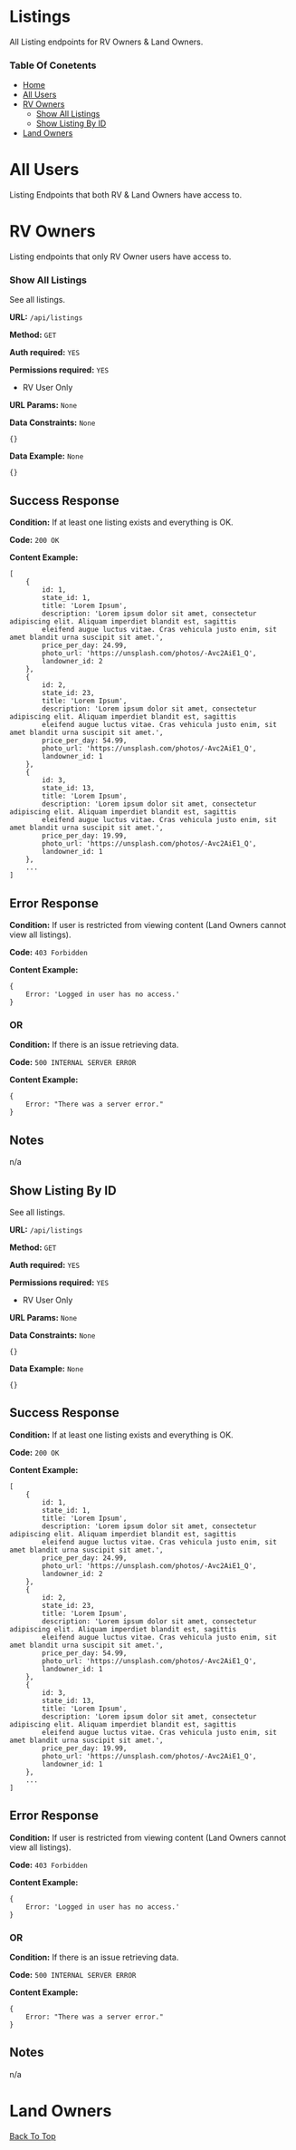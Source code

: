 # Listings 

All Listing endpoints for RV Owners & Land Owners. 

### Table Of Conetents

* [Home](../README.md)
* [All Users](#all-users)
* [RV Owners](#rv-owners)
  * [Show All Listings](#show-all-listings)
  * [Show Listing By ID](#show-listing-by-id)
* [Land Owners](#land-owners)

# All Users
Listing Endpoints that both RV & Land Owners have access to.
# RV Owners
Listing endpoints that only RV Owner users have access to.

### Show All Listings


See all listings.

**URL:** `/api/listings`

**Method:** `GET`

**Auth required:** `YES`

**Permissions required:** `YES`

* RV User Only

**URL Params:**  `None`

**Data Constraints:** `None`
 

```
{}
```

**Data Example:** `None`
```
{}
```

## Success Response

**Condition:**  If at least one listing exists and everything is OK.

**Code:**  `200 OK`

**Content Example:**
```
[
    {
        id: 1,
        state_id: 1,
        title: 'Lorem Ipsum',
        description: 'Lorem ipsum dolor sit amet, consectetur adipiscing elit. Aliquam imperdiet blandit est, sagittis 
        eleifend augue luctus vitae. Cras vehicula justo enim, sit amet blandit urna suscipit sit amet.',
        price_per_day: 24.99,
        photo_url: 'https://unsplash.com/photos/-Avc2AiE1_Q',
        landowner_id: 2
    },
    {
        id: 2,
        state_id: 23,
        title: 'Lorem Ipsum',
        description: 'Lorem ipsum dolor sit amet, consectetur adipiscing elit. Aliquam imperdiet blandit est, sagittis 
        eleifend augue luctus vitae. Cras vehicula justo enim, sit amet blandit urna suscipit sit amet.',
        price_per_day: 54.99,
        photo_url: 'https://unsplash.com/photos/-Avc2AiE1_Q',
        landowner_id: 1
    },
    {
        id: 3,
        state_id: 13,
        title: 'Lorem Ipsum',
        description: 'Lorem ipsum dolor sit amet, consectetur adipiscing elit. Aliquam imperdiet blandit est, sagittis 
        eleifend augue luctus vitae. Cras vehicula justo enim, sit amet blandit urna suscipit sit amet.',
        price_per_day: 19.99,
        photo_url: 'https://unsplash.com/photos/-Avc2AiE1_Q',
        landowner_id: 1
    },
    ...
]
```
## Error Response

**Condition:**  If user is restricted from viewing content (Land Owners cannot view all listings).

**Code:**  `403 Forbidden`

**Content Example:**
```
{
    Error: 'Logged in user has no access.'
}
```

### OR

**Condition:**  If there is an issue retrieving data.

**Code:**  `500 INTERNAL SERVER ERROR`

**Content Example:**
```
{
    Error: "There was a server error."
}
```

## Notes

n/a


## Show Listing By ID

See all listings.

**URL:** `/api/listings`

**Method:** `GET`

**Auth required:** `YES`

**Permissions required:** `YES`

* RV User Only

**URL Params:**  `None`

**Data Constraints:** `None`
 

```
{}
```

**Data Example:** `None`
```
{}
```

## Success Response

**Condition:**  If at least one listing exists and everything is OK.

**Code:**  `200 OK`

**Content Example:**
```
[
    {
        id: 1,
        state_id: 1,
        title: 'Lorem Ipsum',
        description: 'Lorem ipsum dolor sit amet, consectetur adipiscing elit. Aliquam imperdiet blandit est, sagittis 
        eleifend augue luctus vitae. Cras vehicula justo enim, sit amet blandit urna suscipit sit amet.',
        price_per_day: 24.99,
        photo_url: 'https://unsplash.com/photos/-Avc2AiE1_Q',
        landowner_id: 2
    },
    {
        id: 2,
        state_id: 23,
        title: 'Lorem Ipsum',
        description: 'Lorem ipsum dolor sit amet, consectetur adipiscing elit. Aliquam imperdiet blandit est, sagittis 
        eleifend augue luctus vitae. Cras vehicula justo enim, sit amet blandit urna suscipit sit amet.',
        price_per_day: 54.99,
        photo_url: 'https://unsplash.com/photos/-Avc2AiE1_Q',
        landowner_id: 1
    },
    {
        id: 3,
        state_id: 13,
        title: 'Lorem Ipsum',
        description: 'Lorem ipsum dolor sit amet, consectetur adipiscing elit. Aliquam imperdiet blandit est, sagittis 
        eleifend augue luctus vitae. Cras vehicula justo enim, sit amet blandit urna suscipit sit amet.',
        price_per_day: 19.99,
        photo_url: 'https://unsplash.com/photos/-Avc2AiE1_Q',
        landowner_id: 1
    },
    ...
]
```
## Error Response

**Condition:**  If user is restricted from viewing content (Land Owners cannot view all listings).

**Code:**  `403 Forbidden`

**Content Example:**
```
{
    Error: 'Logged in user has no access.'
}
```

### OR

**Condition:**  If there is an issue retrieving data.

**Code:**  `500 INTERNAL SERVER ERROR`

**Content Example:**
```
{
    Error: "There was a server error."
}
```

## Notes

n/a


# Land Owners



[Back To Top](#listings)